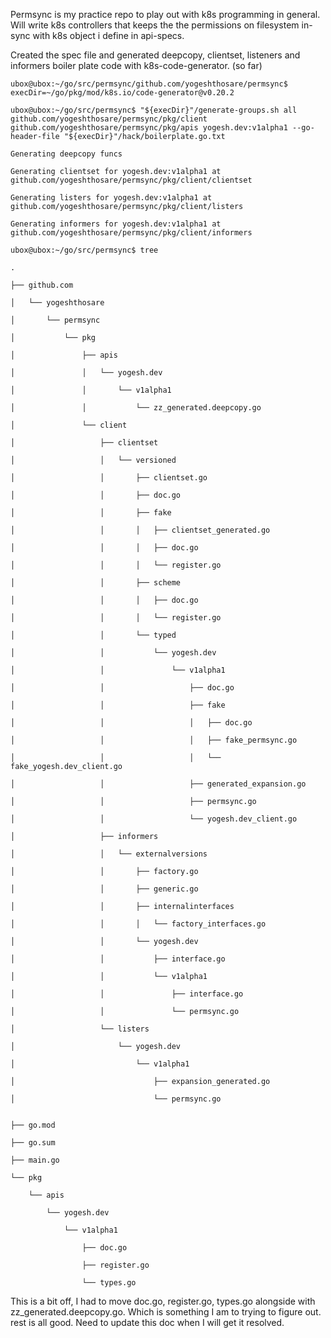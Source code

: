 Permsync is my practice repo to play out with k8s programming in general. Will write k8s controllers that keeps the the permissions on filesystem in-sync with k8s object i define in api-specs. 

Created the spec file and generated deepcopy, clientset, listeners and informers boiler plate code with k8s-code-generator. (so far)

```
ubox@ubox:~/go/src/permsync/github.com/yogeshthosare/permsync$ execDir=~/go/pkg/mod/k8s.io/code-generator@v0.20.2

ubox@ubox:~/go/src/permsync$ "${execDir}"/generate-groups.sh all github.com/yogeshthosare/permsync/pkg/client github.com/yogeshthosare/permsync/pkg/apis yogesh.dev:v1alpha1 --go-header-file "${execDir}"/hack/boilerplate.go.txt

Generating deepcopy funcs

Generating clientset for yogesh.dev:v1alpha1 at github.com/yogeshthosare/permsync/pkg/client/clientset

Generating listers for yogesh.dev:v1alpha1 at github.com/yogeshthosare/permsync/pkg/client/listers

Generating informers for yogesh.dev:v1alpha1 at github.com/yogeshthosare/permsync/pkg/client/informers

ubox@ubox:~/go/src/permsync$ tree

.

├── github.com

│   └── yogeshthosare

│       └── permsync

│           └── pkg

│               ├── apis

│               │   └── yogesh.dev

│               │       └── v1alpha1

│               │           └── zz_generated.deepcopy.go

│               └── client

│                   ├── clientset

│                   │   └── versioned

│                   │       ├── clientset.go

│                   │       ├── doc.go

│                   │       ├── fake

│                   │       │   ├── clientset_generated.go

│                   │       │   ├── doc.go

│                   │       │   └── register.go

│                   │       ├── scheme

│                   │       │   ├── doc.go

│                   │       │   └── register.go

│                   │       └── typed

│                   │           └── yogesh.dev

│                   │               └── v1alpha1

│                   │                   ├── doc.go

│                   │                   ├── fake

│                   │                   │   ├── doc.go

│                   │                   │   ├── fake_permsync.go

│                   │                   │   └── fake_yogesh.dev_client.go

│                   │                   ├── generated_expansion.go

│                   │                   ├── permsync.go

│                   │                   └── yogesh.dev_client.go

│                   ├── informers

│                   │   └── externalversions

│                   │       ├── factory.go

│                   │       ├── generic.go

│                   │       ├── internalinterfaces

│                   │       │   └── factory_interfaces.go

│                   │       └── yogesh.dev

│                   │           ├── interface.go

│                   │           └── v1alpha1

│                   │               ├── interface.go

│                   │               └── permsync.go

│                   └── listers

│                       └── yogesh.dev

│                           └── v1alpha1

│                               ├── expansion_generated.go

│                               └── permsync.go


├── go.mod

├── go.sum

├── main.go

└── pkg

    └── apis
    
        └── yogesh.dev
	
            └── v1alpha1
	    
                ├── doc.go
		
                ├── register.go
		
                └── types.go
```
This is a bit off, I had to move doc.go, register.go, types.go alongside with zz_generated.deepcopy.go. Which is something I am to trying to figure out. rest is all good. 
Need to update this doc when I will get it resolved. 
